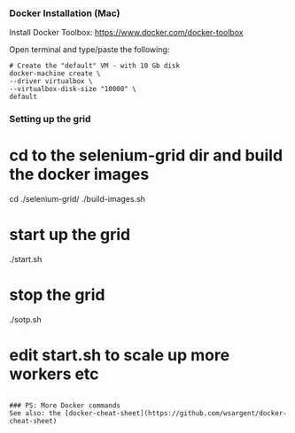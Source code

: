 ### Docker Installation (Mac)
Install Docker Toolbox: https://www.docker.com/docker-toolbox

Open terminal and type/paste the following:

```shell
# Create the "default" VM - with 10 Gb disk
docker-machine create \
--driver virtualbox \
--virtualbox-disk-size "10000" \
default
```

### Setting up the grid
# cd to the selenium-grid dir and build the docker images
cd ./selenium-grid/
./build-images.sh

# start up the grid
./start.sh

# stop the grid
./sotp.sh

# edit start.sh to scale up more workers etc
```

### PS: More Docker commands
See also: the [docker-cheat-sheet](https://github.com/wsargent/docker-cheat-sheet)
